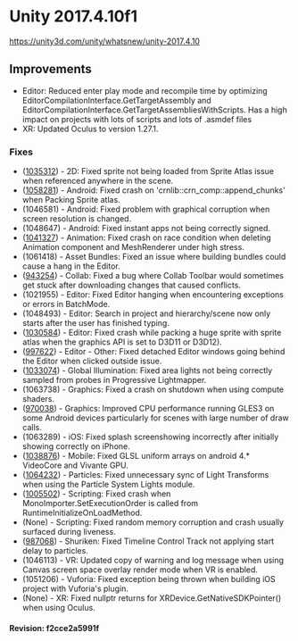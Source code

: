# Unity 2017.4.10f1
https://unity3d.com/unity/whatsnew/unity-2017.4.10

## Improvements

<ul>
<li>Editor: Reduced enter play mode and recompile time by optimizing EditorCompilationInterface.GetTargetAssembly and EditorCompilationInterface.GetTargetAssembliesWithScripts. Has a high impact on projects with lots of scripts and lots of .asmdef files</li>
<li>XR: Updated Oculus to version 1.27.1.</li>
</ul>

### Fixes
<ul>
<li>(<a href="https://issuetracker.unity3d.com/product/unity/issues/guid/1035312/">1035312</a>) - 2D: Fixed sprite not being loaded from Sprite Atlas issue when referenced anywhere in the scene.</li>
<li>(<a href="https://issuetracker.unity3d.com/product/unity/issues/guid/1058281/">1058281</a>) - Android: Fixed crash on 'crnlib::crn_comp::append_chunks' when Packing Sprite atlas.</li>
<li>(1046581) - Android: Fixed problem with graphical corruption when screen resolution is changed.</li>
<li>(1048647) - Android: Fixed instant apps not being correctly signed.</li>
<li>(<a href="https://issuetracker.unity3d.com/product/unity/issues/guid/1041327/">1041327</a>) - Animation: Fixed crash on race condition when deleting Animation component and MeshRenderer under high stress.</li>
<li>(1061418) - Asset Bundles: Fixed an issue where building bundles could cause a hang in the Editor.</li>
<li>(<a href="https://issuetracker.unity3d.com/product/unity/issues/guid/943254/">943254</a>) - Collab: Fixed a bug where Collab Toolbar would sometimes get stuck after downloading changes that caused conflicts.</li>
<li>(1021955) - Editor: Fixed Editor hanging when encountering exceptions or errors in BatchMode.</li>
<li>(1048493) - Editor: Search in project and hierarchy/scene now only starts after the user has finished typing.</li>
<li>(<a href="https://issuetracker.unity3d.com/product/unity/issues/guid/1030584/">1030584</a>) - Editor: Fixed crash while packing a huge sprite with sprite atlas when the graphics API is set to D3D11 or D3D12).</li>
<li>(<a href="https://issuetracker.unity3d.com/product/unity/issues/guid/997622/">997622</a>) - Editor - Other: Fixed detached Editor windows going behind the Editor when clicked outside issue.</li>
<li>(<a href="https://issuetracker.unity3d.com/product/unity/issues/guid/1033074/">1033074</a>) - Global Illumination: Fixed area lights not being correctly sampled from probes in Progressive Lightmapper.</li>
<li>(1063738) - Graphics: Fixed a crash on shutdown when using compute shaders.</li>
<li>(<a href="https://issuetracker.unity3d.com/product/unity/issues/guid/970038/">970038</a>) - Graphics: Improved CPU performance running GLES3 on some Android devices particularly for scenes with large number of draw calls.</li>
<li>(1063289) - iOS: Fixed splash screenshowing incorrectly after initially showing correctly on iPhone.</li>
<li>(<a href="https://issuetracker.unity3d.com/product/unity/issues/guid/1038876/">1038876</a>) - Mobile: Fixed GLSL uniform arrays on android 4.* VideoCore and Vivante GPU.</li>
<li>(<a href="https://issuetracker.unity3d.com/product/unity/issues/guid/1064232/">1064232</a>) - Particles: Fixed unnecessary sync of Light Transforms when using the Particle System Lights module.</li>
<li>(<a href="https://issuetracker.unity3d.com/product/unity/issues/guid/1005502/">1005502</a>) - Scripting: Fixed crash when MonoImporter.SetExecutionOrder is called from RuntimeInitializeOnLoadMethod.</li>
<li>(None) - Scripting: Fixed random memory corruption and crash usually surfaced during liveness.</li>
<li>(<a href="https://issuetracker.unity3d.com/product/unity/issues/guid/987068/">987068</a>) - Shuriken: Fixed Timeline Control Track not applying start delay to particles.</li>
<li>(1046113) - VR: Updated copy of warning and log message when using Canvas screen space overlay render mode when VR is enabled.</li>
<li>(1051206) - Vuforia: Fixed exception being thrown when building iOS project with Vuforia's plugin.</li>
<li>(None) - XR: Fixed nullptr returns for XRDevice.GetNativeSDKPointer() when using Oculus.</li>
</ul>

#### Revision: f2cce2a5991f
